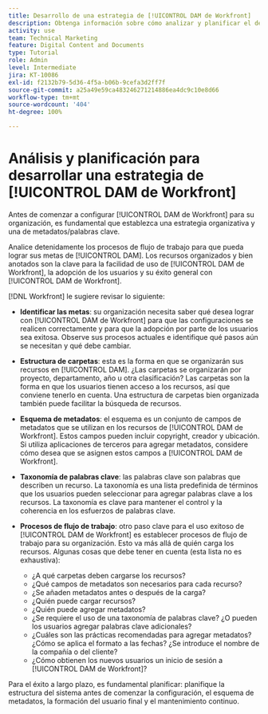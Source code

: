 ```yaml
---
title: Desarrollo de una estrategia de [!UICONTROL DAM de Workfront]
description: Obtenga información sobre cómo analizar y planificar el desarrollo de una estrategia de [!UICONTROL DAM de Workfront].
activity: use
team: Technical Marketing
feature: Digital Content and Documents
type: Tutorial
role: Admin
level: Intermediate
jira: KT-10086
exl-id: f2132b79-5d36-4f5a-b06b-9cefa3d2ff7f
source-git-commit: a25a49e59ca483246271214886ea4dc9c10e8d66
workflow-type: tm+mt
source-wordcount: '404'
ht-degree: 100%

---
```


# Análisis y planificación para desarrollar una estrategia de [!UICONTROL DAM de Workfront]

Antes de comenzar a configurar [!UICONTROL DAM de Workfront] para su organización, es fundamental que establezca una estrategia organizativa y una de metadatos/palabras clave.

Analice detenidamente los procesos de flujo de trabajo para que pueda lograr sus metas de [!UICONTROL DAM]. Los recursos organizados y bien anotados son la clave para la facilidad de uso de [!UICONTROL DAM de Workfront], la adopción de los usuarios y su éxito general con [!UICONTROL DAM de Workfront].

[!DNL Workfront] le sugiere revisar lo siguiente:

* **Identificar las metas**: su organización necesita saber qué desea lograr con [!UICONTROL DAM de Workfront] para que las configuraciones se realicen correctamente y para que la adopción por parte de los usuarios sea exitosa. Observe sus procesos actuales e identifique qué pasos aún se necesitan y qué debe cambiar.
* **Estructura de carpetas**: esta es la forma en que se organizarán sus recursos en [!UICONTROL DAM]. ¿Las carpetas se organizarán por proyecto, departamento, año u otra clasificación? Las carpetas son la forma en que los usuarios tienen acceso a los recursos, así que conviene tenerlo en cuenta. Una estructura de carpetas bien organizada también puede facilitar la búsqueda de recursos.
* **Esquema de metadatos**: el esquema es un conjunto de campos de metadatos que se utilizan en los recursos de [!UICONTROL DAM de Workfront]. Estos campos pueden incluir copyright, creador y ubicación. Si utiliza aplicaciones de terceros para agregar metadatos, considere cómo desea que se asignen estos campos a [!UICONTROL DAM de Workfront].
* **Taxonomía de palabras clave**: las palabras clave son palabras que describen un recurso. La taxonomía es una lista predefinida de términos que los usuarios pueden seleccionar para agregar palabras clave a los recursos. La taxonomía es clave para mantener el control y la coherencia en los esfuerzos de palabras clave.
* **Procesos de flujo de trabajo**: otro paso clave para el uso exitoso de [!UICONTROL DAM de Workfront] es establecer procesos de flujo de trabajo para su organización. Esto va más allá de quién carga los recursos. Algunas cosas que debe tener en cuenta (esta lista no es exhaustiva):

   * ¿A qué carpetas deben cargarse los recursos?
   * ¿Qué campos de metadatos son necesarios para cada recurso?
   * ¿Se añaden metadatos antes o después de la carga?
   * ¿Quién puede cargar recursos?
   * ¿Quién puede agregar metadatos?
   * ¿Se requiere el uso de una taxonomía de palabras clave? ¿O pueden los usuarios agregar palabras clave adicionales?
   * ¿Cuáles son las prácticas recomendadas para agregar metadatos? ¿Cómo se aplica el formato a las fechas? ¿Se introduce el nombre de la compañía o del cliente?
   * ¿Cómo obtienen los nuevos usuarios un inicio de sesión a [!UICONTROL DAM de Workfront]?

Para el éxito a largo plazo, es fundamental planificar: planifique la estructura del sistema antes de comenzar la configuración, el esquema de metadatos, la formación del usuario final y el mantenimiento continuo.
